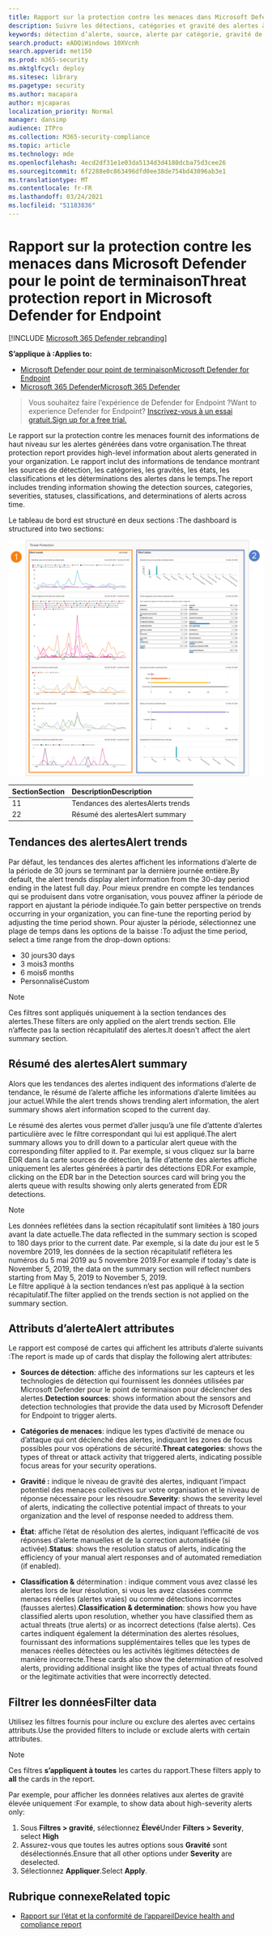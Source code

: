 ```yaml
---
title: Rapport sur la protection contre les menaces dans Microsoft Defender ATP
description: Suivre les détections, catégories et gravité des alertes à l’aide du rapport de protection contre les menaces
keywords: détection d’alerte, source, alerte par catégorie, gravité de l’alerte, classification des alertes, détermination
search.product: eADQiWindows 10XVcnh
search.appverid: met150
ms.prod: m365-security
ms.mktglfcycl: deploy
ms.sitesec: library
ms.pagetype: security
ms.author: macapara
author: mjcaparas
localization_priority: Normal
manager: dansimp
audience: ITPro
ms.collection: M365-security-compliance
ms.topic: article
ms.technology: mde
ms.openlocfilehash: 4ecd2df31e1e03da5134d3d4180dcba75d3cee26
ms.sourcegitcommit: 6f2288e0c863496dfd0ee38de754bd43096ab3e1
ms.translationtype: MT
ms.contentlocale: fr-FR
ms.lasthandoff: 03/24/2021
ms.locfileid: "51183836"
---
```

# <a name="threat-protection-report-in-microsoft-defender-for-endpoint"></a><span data-ttu-id="6bbad-104">Rapport sur la protection contre les menaces dans Microsoft Defender pour le point de terminaison</span><span class="sxs-lookup"><span data-stu-id="6bbad-104">Threat protection report in Microsoft Defender for Endpoint</span></span>

[!INCLUDE [Microsoft 365 Defender rebranding](../../includes/microsoft-defender.md)]


<span data-ttu-id="6bbad-105">**S’applique à :**</span><span class="sxs-lookup"><span data-stu-id="6bbad-105">**Applies to:**</span></span>
- [<span data-ttu-id="6bbad-106">Microsoft Defender pour point de terminaison</span><span class="sxs-lookup"><span data-stu-id="6bbad-106">Microsoft Defender for Endpoint</span></span>](https://go.microsoft.com/fwlink/p/?linkid=2154037)
- [<span data-ttu-id="6bbad-107">Microsoft 365 Defender</span><span class="sxs-lookup"><span data-stu-id="6bbad-107">Microsoft 365 Defender</span></span>](https://go.microsoft.com/fwlink/?linkid=2118804)


> <span data-ttu-id="6bbad-108">Vous souhaitez faire l’expérience de Defender for Endpoint ?</span><span class="sxs-lookup"><span data-stu-id="6bbad-108">Want to experience Defender for Endpoint?</span></span> [<span data-ttu-id="6bbad-109">Inscrivez-vous à un essai gratuit.</span><span class="sxs-lookup"><span data-stu-id="6bbad-109">Sign up for a free trial.</span></span>](https://www.microsoft.com/microsoft-365/windows/microsoft-defender-atp?ocid=docs-wdatp-pullalerts-abovefoldlink) 

<span data-ttu-id="6bbad-110">Le rapport sur la protection contre les menaces fournit des informations de haut niveau sur les alertes générées dans votre organisation.</span><span class="sxs-lookup"><span data-stu-id="6bbad-110">The threat protection report provides high-level information about alerts generated in your organization.</span></span> <span data-ttu-id="6bbad-111">Le rapport inclut des informations de tendance montrant les sources de détection, les catégories, les gravités, les états, les classifications et les déterminations des alertes dans le temps.</span><span class="sxs-lookup"><span data-stu-id="6bbad-111">The report includes trending information showing the detection sources, categories, severities, statuses, classifications, and determinations of alerts across time.</span></span>

<span data-ttu-id="6bbad-112">Le tableau de bord est structuré en deux sections :</span><span class="sxs-lookup"><span data-stu-id="6bbad-112">The dashboard is structured into two sections:</span></span>

![Image du rapport sur la protection contre les menaces](images/threat-protection-reports.png)

<span data-ttu-id="6bbad-114">Section</span><span class="sxs-lookup"><span data-stu-id="6bbad-114">Section</span></span> | <span data-ttu-id="6bbad-115">Description</span><span class="sxs-lookup"><span data-stu-id="6bbad-115">Description</span></span> 
:---|:---
<span data-ttu-id="6bbad-116">1</span><span class="sxs-lookup"><span data-stu-id="6bbad-116">1</span></span> | <span data-ttu-id="6bbad-117">Tendances des alertes</span><span class="sxs-lookup"><span data-stu-id="6bbad-117">Alerts trends</span></span>
<span data-ttu-id="6bbad-118">2</span><span class="sxs-lookup"><span data-stu-id="6bbad-118">2</span></span> | <span data-ttu-id="6bbad-119">Résumé des alertes</span><span class="sxs-lookup"><span data-stu-id="6bbad-119">Alert summary</span></span>

## <a name="alert-trends"></a><span data-ttu-id="6bbad-120">Tendances des alertes</span><span class="sxs-lookup"><span data-stu-id="6bbad-120">Alert trends</span></span>
<span data-ttu-id="6bbad-121">Par défaut, les tendances des alertes affichent les informations d’alerte de la période de 30 jours se terminant par la dernière journée entière.</span><span class="sxs-lookup"><span data-stu-id="6bbad-121">By default, the alert trends display alert information from the 30-day period ending in the latest full day.</span></span> <span data-ttu-id="6bbad-122">Pour mieux prendre en compte les tendances qui se produisent dans votre organisation, vous pouvez affiner la période de rapport en ajustant la période indiquée.</span><span class="sxs-lookup"><span data-stu-id="6bbad-122">To gain better perspective on trends occurring in your organization, you can fine-tune the reporting period by adjusting the time period shown.</span></span> <span data-ttu-id="6bbad-123">Pour ajuster la période, sélectionnez une plage de temps dans les options de la baisse :</span><span class="sxs-lookup"><span data-stu-id="6bbad-123">To adjust the time period, select a time range from the drop-down options:</span></span>

- <span data-ttu-id="6bbad-124">30 jours</span><span class="sxs-lookup"><span data-stu-id="6bbad-124">30 days</span></span>
- <span data-ttu-id="6bbad-125">3 mois</span><span class="sxs-lookup"><span data-stu-id="6bbad-125">3 months</span></span>
- <span data-ttu-id="6bbad-126">6 mois</span><span class="sxs-lookup"><span data-stu-id="6bbad-126">6 months</span></span>
- <span data-ttu-id="6bbad-127">Personnalisé</span><span class="sxs-lookup"><span data-stu-id="6bbad-127">Custom</span></span>

>[!NOTE]
><span data-ttu-id="6bbad-128">Ces filtres sont appliqués uniquement à la section tendances des alertes.</span><span class="sxs-lookup"><span data-stu-id="6bbad-128">These filters are only applied on the alert trends section.</span></span> <span data-ttu-id="6bbad-129">Elle n’affecte pas la section récapitulatif des alertes.</span><span class="sxs-lookup"><span data-stu-id="6bbad-129">It doesn't affect the alert summary section.</span></span>


## <a name="alert-summary"></a><span data-ttu-id="6bbad-130">Résumé des alertes</span><span class="sxs-lookup"><span data-stu-id="6bbad-130">Alert summary</span></span>
<span data-ttu-id="6bbad-131">Alors que les tendances des alertes indiquent des informations d’alerte de tendance, le résumé de l’alerte affiche les informations d’alerte limitées au jour actuel.</span><span class="sxs-lookup"><span data-stu-id="6bbad-131">While the alert trends shows trending alert information, the alert summary shows alert information scoped to the current day.</span></span>

 <span data-ttu-id="6bbad-132">Le résumé des alertes vous permet d’aller jusqu’à une file d’attente d’alertes particulière avec le filtre correspondant qui lui est appliqué.</span><span class="sxs-lookup"><span data-stu-id="6bbad-132">The alert summary allows you to drill down to a particular alert queue with the corresponding filter applied to it.</span></span> <span data-ttu-id="6bbad-133">Par exemple, si vous cliquez sur la barre EDR dans la carte sources de détection, la file d’attente des alertes affiche uniquement les alertes générées à partir des détections EDR.</span><span class="sxs-lookup"><span data-stu-id="6bbad-133">For example, clicking on the EDR bar in the Detection sources card will bring you the alerts queue with results showing only alerts generated from EDR detections.</span></span> 

>[!NOTE]
><span data-ttu-id="6bbad-134">Les données reflétées dans la section récapitulatif sont limitées à 180 jours avant la date actuelle.</span><span class="sxs-lookup"><span data-stu-id="6bbad-134">The data reflected in the summary section is scoped to 180 days prior to the current date.</span></span> <span data-ttu-id="6bbad-135">Par exemple, si la date du jour est le 5 novembre 2019, les données de la section récapitulatif reflétera les numéros du 5 mai 2019 au 5 novembre 2019.</span><span class="sxs-lookup"><span data-stu-id="6bbad-135">For example if today's date is November 5, 2019, the data on the summary section will reflect numbers starting from May 5, 2019 to November 5, 2019.</span></span><br>
> <span data-ttu-id="6bbad-136">Le filtre appliqué à la section tendances n’est pas appliqué à la section récapitulatif.</span><span class="sxs-lookup"><span data-stu-id="6bbad-136">The filter applied on the trends section is not applied on the summary section.</span></span> 

## <a name="alert-attributes"></a><span data-ttu-id="6bbad-137">Attributs d’alerte</span><span class="sxs-lookup"><span data-stu-id="6bbad-137">Alert attributes</span></span>
<span data-ttu-id="6bbad-138">Le rapport est composé de cartes qui affichent les attributs d’alerte suivants :</span><span class="sxs-lookup"><span data-stu-id="6bbad-138">The report is made up of cards that display the following alert attributes:</span></span>

- <span data-ttu-id="6bbad-139">**Sources de détection**: affiche des informations sur les capteurs et les technologies de détection qui fournissent les données utilisées par Microsoft Defender pour le point de terminaison pour déclencher des alertes.</span><span class="sxs-lookup"><span data-stu-id="6bbad-139">**Detection sources**: shows information about the sensors and detection technologies that provide the data used by Microsoft Defender for Endpoint to trigger alerts.</span></span>

- <span data-ttu-id="6bbad-140">**Catégories de menaces**: indique les types d’activité de menace ou d’attaque qui ont déclenché des alertes, indiquant les zones de focus possibles pour vos opérations de sécurité.</span><span class="sxs-lookup"><span data-stu-id="6bbad-140">**Threat categories**: shows the types of threat or attack activity that triggered alerts, indicating possible focus areas for your security operations.</span></span>

- <span data-ttu-id="6bbad-141">**Gravité :** indique le niveau de gravité des alertes, indiquant l’impact potentiel des menaces collectives sur votre organisation et le niveau de réponse nécessaire pour les résoudre.</span><span class="sxs-lookup"><span data-stu-id="6bbad-141">**Severity**: shows the severity level of alerts, indicating the collective potential impact of threats to your organization and the level of response needed to address them.</span></span>

- <span data-ttu-id="6bbad-142">**État**: affiche l’état de résolution des alertes, indiquant l’efficacité de vos réponses d’alerte manuelles et de la correction automatisée (si activée).</span><span class="sxs-lookup"><span data-stu-id="6bbad-142">**Status**: shows the resolution status of alerts, indicating the efficiency of your manual alert responses and of automated remediation (if enabled).</span></span> 

- <span data-ttu-id="6bbad-143">**Classification &** détermination : indique comment vous avez classé les alertes lors de leur résolution, si vous les avez classées comme menaces réelles (alertes vraies) ou comme détections incorrectes (fausses alertes).</span><span class="sxs-lookup"><span data-stu-id="6bbad-143">**Classification & determination**: shows how you have classified alerts upon resolution, whether you have classified them as actual threats (true alerts) or as incorrect detections (false alerts).</span></span> <span data-ttu-id="6bbad-144">Ces cartes indiquent également la détermination des alertes résolues, fournissant des informations supplémentaires telles que les types de menaces réelles détectées ou les activités légitimes détectées de manière incorrecte.</span><span class="sxs-lookup"><span data-stu-id="6bbad-144">These cards also show the determination of resolved alerts, providing additional insight like the types of actual threats found or the legitimate activities that were incorrectly detected.</span></span>


 

## <a name="filter-data"></a><span data-ttu-id="6bbad-145">Filtrer les données</span><span class="sxs-lookup"><span data-stu-id="6bbad-145">Filter data</span></span>

<span data-ttu-id="6bbad-146">Utilisez les filtres fournis pour inclure ou exclure des alertes avec certains attributs.</span><span class="sxs-lookup"><span data-stu-id="6bbad-146">Use the provided filters to include or exclude alerts with certain attributes.</span></span>

>[!NOTE]
><span data-ttu-id="6bbad-147">Ces filtres **s’appliquent à toutes** les cartes du rapport.</span><span class="sxs-lookup"><span data-stu-id="6bbad-147">These filters apply to **all** the cards in the report.</span></span>

<span data-ttu-id="6bbad-148">Par exemple, pour afficher les données relatives aux alertes de gravité élevée uniquement :</span><span class="sxs-lookup"><span data-stu-id="6bbad-148">For example, to show data about high-severity alerts only:</span></span>

1. <span data-ttu-id="6bbad-149">Sous **Filtres > gravité**, sélectionnez **Élevé**</span><span class="sxs-lookup"><span data-stu-id="6bbad-149">Under **Filters > Severity**, select **High**</span></span>
2. <span data-ttu-id="6bbad-150">Assurez-vous que toutes les autres options sous **Gravité** sont désélectionnés.</span><span class="sxs-lookup"><span data-stu-id="6bbad-150">Ensure that all other options under **Severity** are deselected.</span></span>
3. <span data-ttu-id="6bbad-151">Sélectionnez **Appliquer**.</span><span class="sxs-lookup"><span data-stu-id="6bbad-151">Select **Apply**.</span></span> 

## <a name="related-topic"></a><span data-ttu-id="6bbad-152">Rubrique connexe</span><span class="sxs-lookup"><span data-stu-id="6bbad-152">Related topic</span></span>
- [<span data-ttu-id="6bbad-153">Rapport sur l’état et la conformité de l’appareil</span><span class="sxs-lookup"><span data-stu-id="6bbad-153">Device health and compliance report</span></span>](machine-reports.md)
